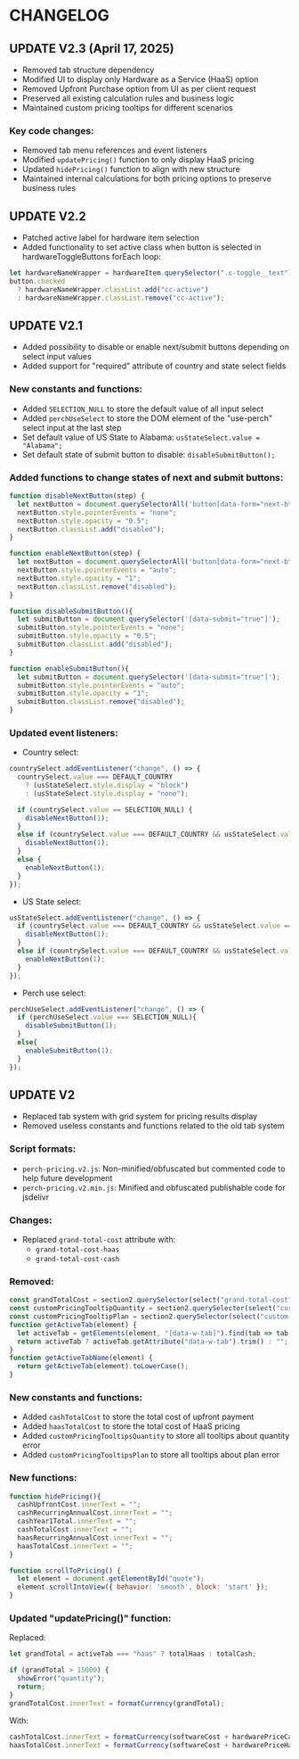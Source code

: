 # CHANGELOG

## UPDATE V2.3 (April 17, 2025)
- Removed tab structure dependency
- Modified UI to display only Hardware as a Service (HaaS) option
- Removed Upfront Purchase option from UI as per client request
- Preserved all existing calculation rules and business logic
- Maintained custom pricing tooltips for different scenarios

### Key code changes:
- Removed tab menu references and event listeners
- Modified `updatePricing()` function to only display HaaS pricing
- Updated `hidePricing()` function to align with new structure
- Maintained internal calculations for both pricing options to preserve business rules

## UPDATE V2.2
- Patched active label for hardware item selection
- Added functionality to set active class when button is selected in hardwareToggleButtons forEach loop:
```javascript
let hardwareNameWrapper = hardwareItem.querySelector(".c-toggle__text");
button.checked
  ? hardwareNameWrapper.classList.add("cc-active")
  : hardwareNameWrapper.classList.remove("cc-active");
```

## UPDATE V2.1
- Added possibility to disable or enable next/submit buttons depending on select input values
- Added support for "required" attribute of country and state select fields

### New constants and functions:
- Added `SELECTION_NULL` to store the default value of all input select
- Added `perchUseSelect` to store the DOM element of the "use-perch" select input at the last step
- Set default value of US State to Alabama: `usStateSelect.value = "Alabama";`
- Set default state of submit button to disable: `disableSubmitButton();`

### Added functions to change states of next and submit buttons:
```javascript
function disableNextButton(step) {
  let nextButton = document.querySelectorAll('button[data-form="next-btn"]')[step];
  nextButton.style.pointerEvents = "none";
  nextButton.style.opacity = "0.5";
  nextButton.classList.add("disabled");
}

function enableNextButton(step) {
  let nextButton = document.querySelectorAll('button[data-form="next-btn"]')[step];
  nextButton.style.pointerEvents = "auto";
  nextButton.style.opacity = "1";
  nextButton.classList.remove("disabled");
}

function disableSubmitButton(){
  let submitButton = document.querySelector('[data-submit="true"]');
  submitButton.style.pointerEvents = "none";
  submitButton.style.opacity = "0.5";
  submitButton.classList.add("disabled");
}

function enableSubmitButton(){
  let submitButton = document.querySelector('[data-submit="true"]');
  submitButton.style.pointerEvents = "auto";
  submitButton.style.opacity = "1";
  submitButton.classList.remove("disabled");
}
```

### Updated event listeners:
- Country select:
```javascript
countrySelect.addEventListener("change", () => {
  countrySelect.value === DEFAULT_COUNTRY
    ? (usStateSelect.style.display = "block")
    : (usStateSelect.style.display = "none");

  if (countrySelect.value == SELECTION_NULL) {
    disableNextButton(1);
  }
  else if (countrySelect.value === DEFAULT_COUNTRY && usStateSelect.value == SELECTION_NULL) {
    disableNextButton(1);
  }
  else {
    enableNextButton(1);
  }
});
```

- US State select:
```javascript
usStateSelect.addEventListener("change", () => {
  if (countrySelect.value === DEFAULT_COUNTRY && usStateSelect.value == SELECTION_NULL) {
    disableNextButton(1);
  }
  else if (countrySelect.value === DEFAULT_COUNTRY && usStateSelect.value != SELECTION_NULL) {
    enableNextButton(1);
  }
});
```

- Perch use select:
```javascript
perchUseSelect.addEventListener("change", () => {
  if (perchUseSelect.value === SELECTION_NULL){
    disableSubmitButton(1);
  }
  else{
    enableSubmitButton(1);
  }
});
```

## UPDATE V2
- Replaced tab system with grid system for pricing results display
- Removed useless constants and functions related to the old tab system

### Script formats:
- `perch-pricing.v2.js`: Non-minified/obfuscated but commented code to help future development
- `perch-pricing.v2.min.js`: Minified and obfuscated publishable code for jsdelivr

### Changes:
- Replaced `grand-total-cost` attribute with:
  - `grand-total-cost-haas`
  - `grand-total-cost-cash`

### Removed:
```javascript
const grandTotalCost = section2.querySelector(select("grand-total-cost"));
const customPricingTooltipQuantity = section2.querySelector(select("custom-pricing-tooltip-quantity"));
const customPricingTooltipPlan = section2.querySelector(select("custom-pricing-tooltip-plan"));
function getActiveTab(element) {
  let activeTab = getElements(element, "[data-w-tab]").find(tab => tab.classList.contains("w--current"));
  return activeTab ? activeTab.getAttribute("data-w-tab").trim() : "";
}
function getActiveTabName(element) {
  return getActiveTab(element).toLowerCase();
}
```

### New constants and functions:
- Added `cashTotalCost` to store the total cost of upfront payment
- Added `haasTotalCost` to store the total cost of HaaS pricing
- Added `customPricingTooltipsQuantity` to store all tooltips about quantity error
- Added `customPricingTooltipsPlan` to store all tooltips about plan error

### New functions:
```javascript
function hidePricing(){
  cashUpfrontCost.innerText = "";
  cashRecurringAnnualCost.innerText = "";
  cashYear1Total.innerText = "";
  cashTotalCost.innerText = "";
  haasRecurringAnnualCost.innerText = "";
  haasTotalCost.innerText = "";
}

function scrollToPricing() {
  let element = document.getElementById("quote");
  element.scrollIntoView({ behavior: 'smooth', block: 'start' });
}
```

### Updated "updatePricing()" function:
Replaced:
```javascript
let grandTotal = activeTab === "haas" ? totalHaas : totalCash;

if (grandTotal > 15000) {
  showError("quantity");
  return;
}
grandTotalCost.innerText = formatCurrency(grandTotal);
```

With:
```javascript
cashTotalCost.innerText = formatCurrency(softwareCost + hardwarePriceCash);
haasTotalCost.innerText = formatCurrency(softwareCost + hardwarePriceHaas);
```
